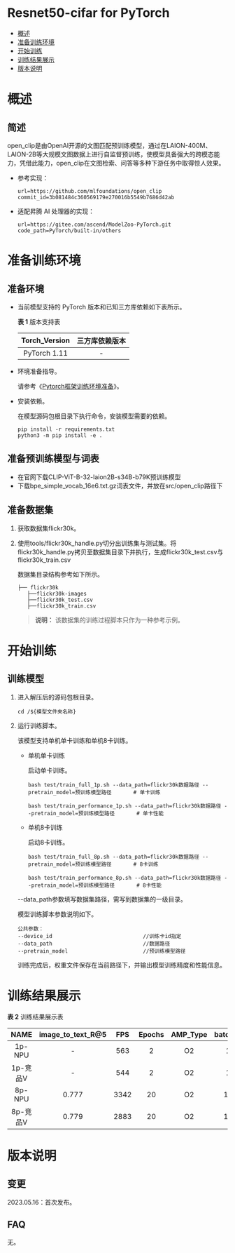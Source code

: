 # Resnet50-cifar for PyTorch

-   [概述](概述.md)
-   [准备训练环境](准备训练环境.md)
-   [开始训练](开始训练.md)
-   [训练结果展示](训练结果展示.md)
-   [版本说明](版本说明.md)



# 概述

## 简述

open_clip是由OpenAI开源的文图匹配预训练模型，通过在LAION-400M、LAION-2B等大规模文图数据上进行自监督预训练，使模型具备强大的跨模态能力，凭借此能力，open_clip在文图检索、问答等多种下游任务中取得惊人效果。

- 参考实现：

  ```
  url=https://github.com/mlfoundations/open_clip
  commit_id=3b081484c360569179e270016b5549b7686d42ab
  ```

- 适配昇腾 AI 处理器的实现：

  ```
  url=https://gitee.com/ascend/ModelZoo-PyTorch.git
  code_path=PyTorch/built-in/others
  ```


# 准备训练环境

## 准备环境

- 当前模型支持的 PyTorch 版本和已知三方库依赖如下表所示。

  **表 1**  版本支持表

  | Torch_Version      | 三方库依赖版本                                 |
  | :--------: | :----------------------------------------------------------: |
  | PyTorch 1.11 | - |
  
- 环境准备指导。

  请参考《[Pytorch框架训练环境准备](https://www.hiascend.com/document/detail/zh/ModelZoo/pytorchframework/ptes)》。
  
- 安装依赖。

  在模型源码包根目录下执行命令，安装模型需要的依赖。
  ```
  pip install -r requirements.txt
  python3 -m pip install -e .
  ```

## 准备预训练模型与词表

- 在官网下载CLIP-ViT-B-32-laion2B-s34B-b79K预训练模型
- 下载bpe_simple_vocab_16e6.txt.gz词表文件，并放在src/open_clip路径下

## 准备数据集

1. 获取数据集flickr30k。

1. 使用tools/flickr30k_handle.py切分出训练集与测试集。将flickr30k_handle.py拷贝至数据集目录下并执行，生成flickr30k_test.csv与flickr30k_train.csv

   数据集目录结构参考如下所示。
   
   ```
   ├── flickr30k
      ├──flickr30k-images   
      ├──flickr30k_test.csv                  
      ├──flickr30k_train.csv     
   ```
   > **说明：** 
   >该数据集的训练过程脚本只作为一种参考示例。


# 开始训练

## 训练模型

1. 进入解压后的源码包根目录。

   ```
   cd /${模型文件夹名称}
   ```

2. 运行训练脚本。

   该模型支持单机单卡训练和单机8卡训练。

   - 单机单卡训练

     启动单卡训练。

     ```
     bash test/train_full_1p.sh --data_path=flickr30k数据路径 --pretrain_model=预训练模型路径       # 单卡训练
     
     bash test/train_performance_1p.sh --data_path=flickr30k数据路径 --pretrain_model=预训练模型路径       # 单卡性能
     ```
     
   - 单机8卡训练

     启动8卡训练。
     ```
     bash test/train_full_8p.sh --data_path=flickr30k数据路径 --pretrain_model=预训练模型路径       # 8卡训练
     
     bash test/train_performance_8p.sh --data_path=flickr30k数据路径 --pretrain_model=预训练模型路径       # 8卡性能
     ```
     
     
   
   --data_path参数填写数据集路径，需写到数据集的一级目录。

   模型训练脚本参数说明如下。
   
   ```
   公共参数：
   --device_id                             //训练卡id指定
   --data_path                             //数据路径
   --pretrain_model                        //预训练模型路径
   ```
   
   训练完成后，权重文件保存在当前路径下，并输出模型训练精度和性能信息。


# 训练结果展示

**表 2**  训练结果展示表

|   NAME   | image_to_text_R@5 | FPS  | Epochs | AMP_Type | batch_size |
| :------: | :---------------: | :--: | :----: | :------: | :--------: |
|  1p-NPU  |         -         | 563  |   2    |    O2    |    128     |
| 1p-竞品V |         -         | 544  |   2    |    O2    |    128     |
|  8p-NPU  |       0.777       | 3342 |   20   |    O2    |    1024    |
| 8p-竞品V |       0.779       | 2883 |   20   |    O2    |    1024    |


# 版本说明

## 变更

2023.05.16：首次发布。

## FAQ

无。